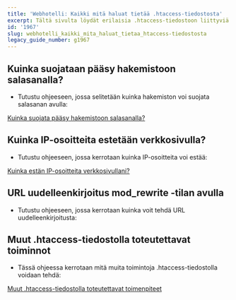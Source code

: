 ```yaml
---
title: 'Webhotelli: Kaikki mitä haluat tietää .htaccess-tiedostosta'
excerpt: Tältä sivulta löydät erilaisia .htaccess-tiedostoon liittyviä ohjeita.
id: '1967'
slug: webhotelli_kaikki_mita_haluat_tietaa_htaccess-tiedostosta
legacy_guide_number: g1967
---
```



## Kuinka suojataan pääsy hakemistoon salasanalla?

- Tutustu ohjeeseen, jossa selitetään kuinka hakemiston voi suojata salasanan avulla:

[Kuinka suojata pääsy hakemistoon salasanalla?](https://www.ovh-hosting.fi/g1968.webhotelli_kuinka_suojata_paasy_hakemistoon_salasanalla)



## Kuinka IP-osoitteita estetään verkkosivulla?

-  Tutustu ohjeeseen, jossa kerrotaan kuinka IP-osoitteita voi estää:

[Kuinka estän IP-osoitteita verkkosivullani?](https://www.ovh-hosting.fi/g1970.webhotelli_htaccess_kuinka_estaa_IP-osoitteita_verkkosivulla)



## URL uudelleenkirjoitus mod_rewrite -tilan avulla

- Tutustu ohjeeseen, jossa kerrotaan kuinka voit tehdä URL uudelleenkirjoitusta:

[](https://www.ovh-hosting.fi/g1971.url_uudelleenkirjoitus_mod_rewrite)



## Muut .htaccess-tiedostolla toteutettavat toiminnot

- Tässä ohjeessa kerrotaan mitä muita toimintoja .htaccess-tiedostolla voidaan tehdä:

[Muut .htaccess-tiedostolla toteutettavat toimenpiteet](https://www.ovh-hosting.fi/g1972.webhotelli_muut_htaccess_tiedostolla_toteutettavat_toimenpiteet)


